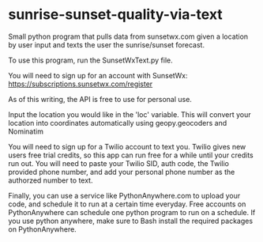 # sunrise-sunset-quality-via-text
Small python program that pulls data from sunsetwx.com given a location by user input and texts the user the sunrise/sunset forecast.

To use this program, run the SunsetWxText.py file. 

You will need to sign up for an account with SunsetWx: https://subscriptions.sunsetwx.com/register

As of this writing, the API is free to use for personal use. 

Input the location you would like in the 'loc' variable. This will convert your location into coordinates automatically using 
geopy.geocoders and Nominatim


You will need to sign up for a Twilio account to text you. Twilio gives new users free trial credits, so this app can run free for a while until your credits run out. 
You will need to paste your Twilio SID, auth code, the Twilio provided phone number, and add your personal phone number as the authorzed number to text.



Finally, you can use a service like PythonAnywhere.com to upload your code, and schedule it to run at a certain time everyday. Free accounts on PythonAnywhere can schedule one python program to run on a schedule. If you use python anywhere, make sure to Bash install the required packages on PythonAnywhere.
